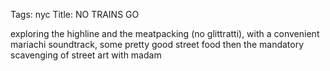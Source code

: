 Tags: nyc
Title: NO TRAINS GO
  
 exploring the highline and the meatpacking (no glittratti), with a convenient mariachi soundtrack, some pretty good street food then the mandatory scavenging of street art with madam 